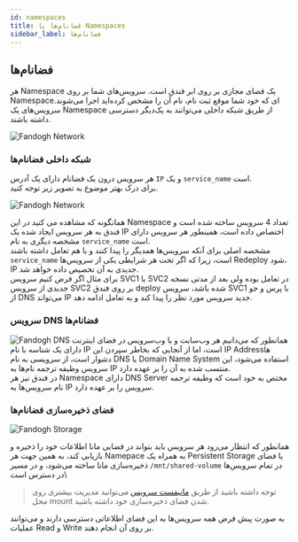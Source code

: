 ```yaml
---
id: namespaces
title: فضانام‌ها یا Namespaces
sidebar_label: فضانام‌ها
---
```



## فضانام‌ها

هر Namespace یک فضای مجازی بر روی ابر فندق است. سرویس‌های شما بر روی Namespaceای که خود شما موقع ثبت نام، نام آن را مشخص کرده‌اید اجرا می‌شوند. سرویس‌های یک Namespace از طریق شبکه داخلی می‌توانند به یک‌دیگر دسترسی داشته باشند.

![Fandogh Network](/img/docs/fandogh-namespaces.png "Fandogh Namespaces")

### شبکه داخلی فضانام‌ها
 هر سرویس درون یک فضانام دارای یک آدرس `IP` و یک `service_name` است.\
برای درک بهتر موضوع به تصویر زیر توجه کنید.

![Fandogh Network](/img/docs/service_relation.png "Fandogh Network")

همانگونه که مشاهده می کنید در این Namespace تعداد 4 سرویس ساخته شده است و فندق به هر سرویس ایجاد شده یک IP اختصاص داده است، همینطور هر سرویس دارای مشخصه دیگری به نام `service_name` است.\
مشخصه اصلی برای آنکه سرویس‌ها همدیگر را پیدا کنند و با هم تعامل داشته باشند `service_name` است، زیرا که اگر تحت هر شرایطی یکی از سرویس‌ها Redeploy شود، IP جدیدی به آن تخصیص داده خواهد شد.\
برای مثال اگر فرض کنیم سرویس SVC1 با SVC2 در تعامل بوده ولی بعد از مدتی نسخه جدیدی از سرویس SVC2 بر روی فندق deploy شده باشد، سرویس SVC1 با پرس و جو از DNS می‌تواند IP جدید سرویس مورد نظر را پیدا کند و به تعامل ادامه دهد.
### سرویس DNS فضانام‌ها
![Fandogh DNS](/img/docs/dns_namespace.png "Fandogh DNS")
همانطور که می‌دانیم هر وب‌سایت و یا وب‌‌سرویس در فضای اینترنت دارای یک شناسه با نام IP است، اما از آنجایی که بخاطر سپردن این IP Addressها دشوار است، از سرویسی به نام DNS یا Domain Name System استفاده می‌شود، این سرویس وظیفه ترجمه نام‌ها به IP منتسب شده به آن را بر عهده دارد.\
در فندق نیز هر Namespace دارای DNS Server مختص به خود است که وظیفه ترجمه نام سرویس‌ها به IP سرویس را بر عهده دارد.

### فضای ذخیره‌سازی فضانام‌ها

![Fandogh Storage](/img/docs/shared_storage.png "Fandogh Storage")

همانطور که انتظار می‌رود هر سرویس باید بتواند در فضایی مانا اطلاعات خود را ذخیره و بازیابی کند، به همین جهت هر Namepace به همراه یک Persistent Storage یا فضای ذخیره‌سازی مانا  ساخته می‌شود، و  در مسیر `/mnt/shared-volume` در تمام سرویس‌ها در دسترس است\

> توجه داشته باشید از طریق [مانیفست سرویس](https://docs.fandogh.cloud/docs/service-manifest.html#%D9%81%DB%8C%D9%84%D8%AF-spec-%D8%AF%D8%B1-externalservice-%D9%87%D8%A7) می‌توانید مدیریت بیشتری روی محل
> mount شدن فضای ذخیره‌سازی خود داشته باشید.

به صورت پیش فرض همه سرویس‌ها به این فضای اطلاعاتی دسترسی دارند و می‌توانند عملیات Read و Write بر روی آن انجام دهند.

